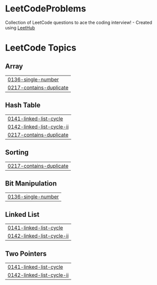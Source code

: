 # LeetCodeProblems
Collection of LeetCode questions to ace the coding interview! - Created using [LeetHub](https://github.com/QasimWani/LeetHub)

<!---LeetCode Topics Start-->
# LeetCode Topics
## Array
|  |
| ------- |
| [0136-single-number](https://github.com/shubhankar1477/LeetCodeProblems/tree/master/0136-single-number) |
| [0217-contains-duplicate](https://github.com/shubhankar1477/LeetCodeProblems/tree/master/0217-contains-duplicate) |
## Hash Table
|  |
| ------- |
| [0141-linked-list-cycle](https://github.com/shubhankar1477/LeetCodeProblems/tree/master/0141-linked-list-cycle) |
| [0142-linked-list-cycle-ii](https://github.com/shubhankar1477/LeetCodeProblems/tree/master/0142-linked-list-cycle-ii) |
| [0217-contains-duplicate](https://github.com/shubhankar1477/LeetCodeProblems/tree/master/0217-contains-duplicate) |
## Sorting
|  |
| ------- |
| [0217-contains-duplicate](https://github.com/shubhankar1477/LeetCodeProblems/tree/master/0217-contains-duplicate) |
## Bit Manipulation
|  |
| ------- |
| [0136-single-number](https://github.com/shubhankar1477/LeetCodeProblems/tree/master/0136-single-number) |
## Linked List
|  |
| ------- |
| [0141-linked-list-cycle](https://github.com/shubhankar1477/LeetCodeProblems/tree/master/0141-linked-list-cycle) |
| [0142-linked-list-cycle-ii](https://github.com/shubhankar1477/LeetCodeProblems/tree/master/0142-linked-list-cycle-ii) |
## Two Pointers
|  |
| ------- |
| [0141-linked-list-cycle](https://github.com/shubhankar1477/LeetCodeProblems/tree/master/0141-linked-list-cycle) |
| [0142-linked-list-cycle-ii](https://github.com/shubhankar1477/LeetCodeProblems/tree/master/0142-linked-list-cycle-ii) |
<!---LeetCode Topics End-->